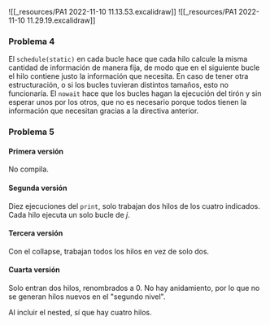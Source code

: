 ![[_resources/PA1 2022-11-10 11.13.53.excalidraw]]
![[_resources/PA1 2022-11-10 11.29.19.excalidraw]]

### Problema 4
El `schedule(static)` en cada bucle hace que cada hilo calcule la misma cantidad de información de manera fija, de modo que en el siguiente bucle el hilo contiene justo la información que necesita. En caso de tener otra estructuración, o si los bucles tuvieran distintos tamaños, esto no funcionaría. El `nowait` hace que los bucles hagan la ejecución del tirón y sin esperar unos por los otros, que no es necesario porque todos tienen la información que necesitan gracias a la directiva anterior.

### Problema 5
#### Primera versión
No compila.

#### Segunda versión
Diez ejecuciones del `print`, solo trabajan dos hilos de los cuatro indicados. Cada hilo ejecuta un solo bucle de *j*.

#### Tercera versión
Con el collapse, trabajan todos los hilos en vez de solo dos.

#### Cuarta versión
Solo entran dos hilos, renombrados a 0. No hay anidamiento, por lo que no se generan hilos nuevos en el "segundo nivel".

Al incluir el nested, sí que hay cuatro hilos.